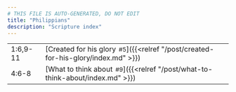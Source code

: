 ```yaml
---
# THIS FILE IS AUTO-GENERATED, DO NOT EDIT
title: "Philippians"
description: "Scripture index"
---
```


|  |  |
| --- | --- |
| 1:6,9-11 | [Created for his glory<span style="font-size:smaller; padding-left:0.5em;">#5</span>]({{<relref "/post/created-for-his-glory/index.md" >}}) |
| 4:6-8 | [What to think about<span style="font-size:smaller; padding-left:0.5em;">#9</span>]({{<relref "/post/what-to-think-about/index.md" >}}) |
